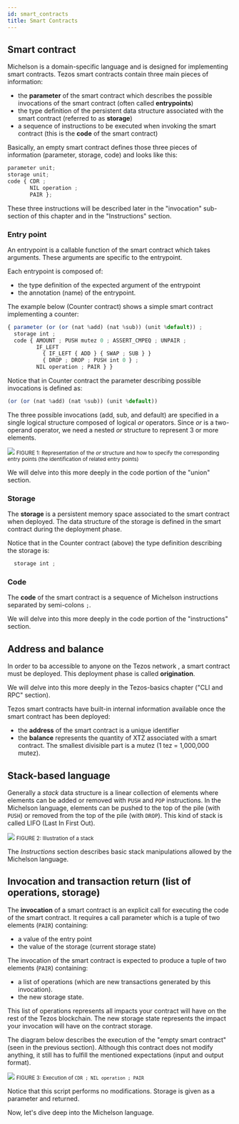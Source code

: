 ```yaml
---
id: smart_contracts
title: Smart Contracts
---
```


## Smart contract

Michelson is a domain-specific language and is designed for implementing smart contracts. Tezos smart contracts contain three main pieces of information:
- the **parameter** of the smart contract which describes the possible invocations of the smart contract (often called **entrypoints**)
- the type definition of the persistent data structure associated with the smart contract (referred to as **storage**)
- a sequence of instructions to be executed when invoking the smart contract (this is the **code** of the smart contract)

Basically, an empty smart contract defines those three pieces of information (parameter, storage, code) and looks like this:

```js
parameter unit;
storage unit;
code { CDR ;
       NIL operation ;
       PAIR };
```

These three instructions will be described later in the "invocation" sub-section of this chapter and in the "Instructions" section.

### Entry point

An entrypoint is a callable function of the smart contract which takes arguments. These arguments are specific to the entrypoint.

Each entrypoint is composed of:
- the type definition of the expected argument of the entrypoint 
- the annotation (name) of the entrypoint.


The example below (Counter contract) shows a simple smart contract implementing a counter: 

```js
{ parameter (or (or (nat %add) (nat %sub)) (unit %default)) ;
  storage int ;
  code { AMOUNT ; PUSH mutez 0 ; ASSERT_CMPEQ ; UNPAIR ;
         IF_LEFT
           { IF_LEFT { ADD } { SWAP ; SUB } }
           { DROP ; DROP ; PUSH int 0 } ;
         NIL operation ; PAIR } }
```

Notice that in Counter contract the parameter describing possible invocations is defined as:

```js
(or (or (nat %add) (nat %sub)) (unit %default))
```

The three possible invocations (add, sub, and default) are specified in a single logical structure composed of logical _or_ operators. 
Since _or_ is a two-operand operator, we need a nested _or_ structure to represent 3 or more elements.

![](../../static/img/michelson/michelson_entrypoint_or_example.svg)
<small className="figure">FIGURE 1: Representation of the _or_ structure and how to specify the corresponding entry points (the identification of related entry points)</small>

We will delve into this more deeply in the code portion of the "union" section.

### Storage

The **storage** is a persistent memory space associated to the smart contract when deployed. The data structure of the storage is defined in the smart contract during the deployment phase.

Notice that in the Counter contract (above) the type definition describing the storage is:

```js
  storage int ;
```

### Code

The **code** of the smart contract is a sequence of Michelson instructions separated by semi-colons `;`.

We will delve into this more deeply in the code portion of the "instructions" section.

## Address and balance

In order to ba accessible to anyone on the Tezos network , a smart contract must be deployed. This deployment phase is called **origination**.

We will delve into this more deeply in the Tezos-basics chapter ("CLI and RPC" section).

Tezos smart contracts have built-in internal information available once the smart contract has been deployed:
- the **address** of the smart contract is a unique identifier  
- the **balance** represents the quantity of XTZ associated with a smart contract. The smallest divisible part is a mutez (1 tez = 1,000,000 mutez).


## Stack-based language

Generally a _stack_ data structure is a linear collection of elements where elements can be added or removed with `PUSH` and `POP` instructions. In the Michelson language, elements can be pushed to the top of the pile (with `PUSH`) or removed from the top of the pile (with `DROP`). This kind of stack is called LIFO (Last In First Out).

![](../../static/img/michelson/michelson_stack_basics.svg)
<small className="figure">FIGURE 2: Illustration of a stack</small>

The _Instructions_ section describes basic stack manipulations allowed by the Michelson language.

## Invocation and transaction return (list of operations, storage)

The **invocation** of a smart contract is an explicit call for executing the code of the smart contract. It requires a call parameter which is a tuple of two elements (`PAIR`) containing:
- a value of the entry point
- the value of the storage (current storage state)

The invocation of the smart contract is expected to produce a tuple of two elements (`PAIR`) containing:
- a list of operations (which are new transactions generated by this invocation).
- the new storage state.

This list of operations represents all impacts your contract will have on the rest of the Tezos blockchain.
The new storage state represents the impact your invocation will have on the contract storage.

The diagram below describes the execution of the "empty smart contract" (seen in the previous section). Although this contract does not modify anything, it still has to fulfill the mentioned expectations (input and output format). 

![](../../static/img/michelson/michelson_smartcontract_basics.svg)
<small className="figure">FIGURE 3: Execution of `CDR ; NIL operation ; PAIR`</small>

Notice that this script performs no modifications. Storage is given as a parameter and returned.


Now, let's dive deep into the Michelson language.

